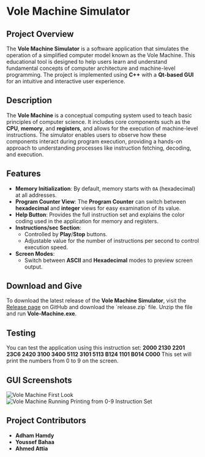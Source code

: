# Vole Machine Simulator

## Project Overview
The **Vole Machine Simulator** is a software application that simulates the operation of a simplified computer model known as the Vole Machine. This educational tool is designed to help users learn and understand fundamental concepts of computer architecture and machine-level programming. The project is implemented using **C++** with a **Qt-based GUI** for an intuitive and interactive user experience.

## Description
The **Vole Machine** is a conceptual computing system used to teach basic principles of computer science. It includes core components such as the **CPU**, **memory**, and **registers**, and allows for the execution of machine-level instructions. The simulator enables users to observe how these components interact during program execution, providing a hands-on approach to understanding processes like instruction fetching, decoding, and execution.

## Features
- **Memory Initialization**: By default, memory starts with `0A` (hexadecimal) at all addresses.
- **Program Counter View**: The **Program Counter** can switch between **hexadecimal** and **integer** views for easy examination of its value.
- **Help Button**: Provides the full instruction set and explains the color coding used in the application for memory and registers.
- **Instructions/sec Section**:
  - Controlled by **Play**/**Stop** buttons.
  - Adjustable value for the number of instructions per second to control execution speed.
- **Screen Modes**:
  - Switch between **ASCII** and **Hexadecimal** modes to preview screen output.

## Download and Give
To download the latest release of the **Vole Machine Simulator**, visit the [Release page]([https://github.com/your-username/your-repository/releases](https://github.com/adhamhamdy3/Vole-Machine/releases/tag/v1.1)) on GitHub and download the `release.zip` file. Unzip the file and run **Vole-Machine.exe**.

## Testing
You can test the application using this instruction set: **2000 2130 2201 23C6 2420 3100 3400 5112 3101 5113 B124 1101 B014 C000**
This set will print the numbers from 0 to 9 on the screen.

## GUI Screenshots
![Vole Machine First Look](https://github.com/user-attachments/assets/96371b7b-8abf-421d-be86-9648eb1659be)
![Vole Machine Running Printing from 0-9 Instruction Set](https://github.com/user-attachments/assets/f7ff5edc-d782-458c-8713-7af03fc92c34)


## Project Contributors
- **Adham Hamdy**
- **Youssef Bahaa**
- **Ahmed Attia**
